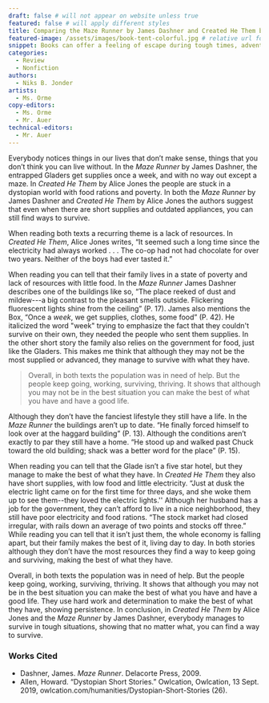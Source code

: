 ```yaml
---
draft: false # will not appear on website unless true
featured: false # will apply different styles
title: Comparing the Maze Runner by James Dashner and Created He Them by Alice Jones
featured-image: /assets/images/book-tent-colorful.jpg # relative url for main image must begin with "/"
snippet: Books can offer a feeling of escape during tough times, adventure when we are cooped up, and more often than not, are relevant to real life in ways we find surprising. In this comparative essay, Niks B. Jonder discusses two books that hit close to home in a time when our daily life is far from normal. 
categories:
  - Review
  - Nonfiction
authors:
  - Niks B. Jonder
artists:
  - Ms. Orme
copy-editors:
  - Ms. Orme
  - Mr. Auer
technical-editors:
  - Mr. Auer
---
```

<span class="dropcap">E</span>verybody notices things in our lives that don’t make sense, things that you don’t think you can live without. In the *Maze Runner* by James Dashner, the entrapped Gladers get supplies once a week, and with no way out except a maze. In *Created He Them* by Alice Jones the people are stuck in a dystopian world with food rations and poverty. In both the *Maze Runner* by James Dashner and *Created He Them* by Alice Jones the authors suggest that even when there are short supplies and outdated appliances, you can still find ways to survive. 

When reading both texts a recurring theme is a lack of resources. In *Created He Them*, Alice Jones writes, “It seemed such a long time since the electricity had always worked . . . The co-op had not had chocolate for over two years. Neither of the boys had ever tasted it.”

When reading you can tell that their family lives in a state of poverty and lack of resources with little food. In the *Maze Runner* James Dashner describes one of the buildings like so, “The place reeked of dust and mildew---a big contrast to the pleasant smells outside. Flickering fluorescent lights shine from the ceiling” (P. 17). James also mentions the Box, “Once a *week*, we get supplies, clothes, some food” (P. 42). He italicized the word "week" trying to emphasize the fact that they couldn't survive on their own, they needed the people who sent them supplies. In the other short story the family also relies on the government for food, just like the Gladers. This makes me think that although they may not be the most supplied or advanced, they manage to survive with what they have.

> Overall, in both texts the population was in need of help. But the people keep going, working, surviving, thriving. It shows that although you may not be in the best situation you can make the best of what you have and have a good life.

Although they don’t have the fanciest lifestyle they still have a life. In the *Maze Runner* the buildings aren’t up to date. “He finally forced himself to look over at the haggard building” (P. 13). Although the conditions aren’t exactly to par they still have a home. “He stood up and walked past Chuck toward the old building; shack was a better word for the place” (P. 15).

When reading you can tell that the Glade isn’t a five star hotel, but they manage to make the best of what they have. In *Created He Them* they also have short supplies, with low food and little electricity. “Just at dusk the electric light came on for the first time for three days, and she woke them up to see them--they loved the electric lights.'' Although her husband has a job for the government, they can’t afford to live in a nice neighborhood, they still have poor electricity and food rations. “The stock market had closed irregular, with rails down an average of two points and stocks off three.” While reading you can tell that it isn’t just them, the whole economy is falling apart, but their family makes the best of it, living day to day. In both stories although they don’t have the most resources they find a way to keep going and surviving, making the best of what they have.

Overall, in both texts the population was in need of help. But the people keep going, working, surviving, thriving. It shows that although you may not be in the best situation you can make the best of what you have and have a good life. They use hard work and determination to make the best of what they have, showing persistence. In conclusion, in *Created He Them* by Alice Jones and the *Maze Runner* by James Dashner, everybody manages to survive in tough situations, showing that no matter what, you can find a way to survive.

### Works Cited

- Dashner, James. *Maze Runner*. Delacorte Press, 2009.
- Allen, Howard. “Dystopian Short Stories.” Owlcation, Owlcation, 13 Sept. 2019,
  owlcation.com/humanities/Dystopian-Short-Stories (26).
